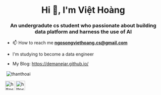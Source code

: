 <h1 align="center">Hi 👋, I'm Việt Hoàng</h1>
<h3 align="center">An undergradute cs student who passionate about building data platform and harness the use of AI</h3>


- 📫 How to reach me **ngosongviethoang.cs@gmail.com**

- I'm studying to become a data engineer
- My Blog: https://demanejar.github.io/



<p>&nbsp;<img align="center" src="https://github-readme-stats.vercel.app/api?username=EdwardNgo&show_icons=true" alt="thanthoai" /></p>

<p align="center">

<a href="https://fb.com/https://www.facebook.com/muscleenginee" target="blank"><img align="center" src="https://cdn.jsdelivr.net/npm/simple-icons@3.0.1/icons/facebook.svg" alt="https://www.facebook.com/edng.de/" height="30" width="30" /></a>
<a href="https://www.linkedin.com/in/ed-ng115/" target="blank"><img align="center" src="https://cdn.jsdelivr.net/npm/simple-icons@3.0.1/icons/linkedin.svg" alt="https://www.facebook.com/edng.de/" height="30" width="30" /></a>
</p>
